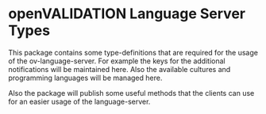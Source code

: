 # openVALIDATION Language Server Types

This package contains some type-definitions that are required for the usage of the ov-language-server.
For example the keys for the additional notifications will be maintained here.
Also the available cultures and programming languages will be managed here.

Also the package will publish some useful methods that the clients can use for an easier usage of the language-server.
